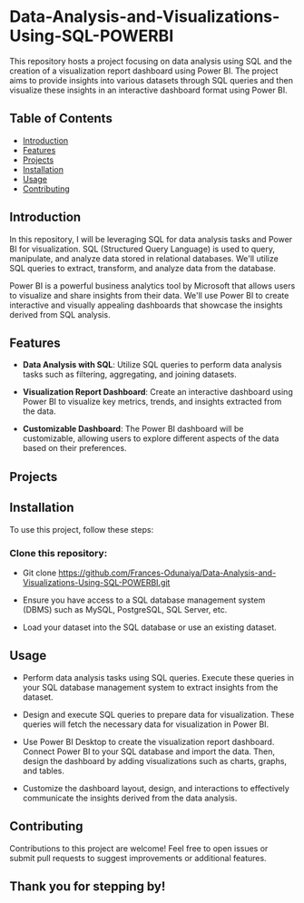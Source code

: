 # Data-Analysis-and-Visualizations-Using-SQL-POWERBI
This repository hosts a project focusing on data analysis using SQL and the creation of a visualization report dashboard using Power BI. The project aims to provide insights into various datasets through SQL queries and then visualize these insights in an interactive dashboard format using Power BI.

## Table of Contents
- [Introduction](#Introduction)
- [Features](#Features)
- [Projects](#Projects)
- [Installation](#Installation)
- [Usage](#Usage)
- [Contributing](#Contributing)

## Introduction
In this repository, I will be leveraging SQL for data analysis tasks and Power BI for visualization. SQL (Structured Query Language) is used to query, manipulate, and analyze data stored in relational databases. We'll utilize SQL queries to extract, transform, and analyze data from the database.

Power BI is a powerful business analytics tool by Microsoft that allows users to visualize and share insights from their data. We'll use Power BI to create interactive and visually appealing dashboards that showcase the insights derived from SQL analysis.

## Features
- **Data Analysis with SQL**: Utilize SQL queries to perform data analysis tasks such as filtering, aggregating, and joining datasets.

- **Visualization Report Dashboard**: Create an interactive dashboard using Power BI to visualize key metrics, trends, and insights extracted from the data.

- **Customizable Dashboard**: The Power BI dashboard will be customizable, allowing users to explore different aspects of the data based on their preferences.

## Projects


## Installation
To use this project, follow these steps:


### Clone this repository:

- Git clone https://github.com/Frances-Odunaiya/Data-Analysis-and-Visualizations-Using-SQL-POWERBI.git

- Ensure you have access to a SQL database management system (DBMS) such as MySQL, PostgreSQL, SQL Server, etc.

- Load your dataset into the SQL database or use an existing dataset.

## Usage
- Perform data analysis tasks using SQL queries. Execute these queries in your SQL database management system to extract insights from the dataset.

- Design and execute SQL queries to prepare data for visualization. These queries will fetch the necessary data for visualization in Power BI.

- Use Power BI Desktop to create the visualization report dashboard. Connect Power BI to your SQL database and import the data. Then, design the dashboard by adding visualizations such as charts, graphs, and tables.

- Customize the dashboard layout, design, and interactions to effectively communicate the insights derived from the data analysis.

## Contributing
Contributions to this project are welcome! Feel free to open issues or submit pull requests to suggest improvements or additional features.

## Thank you for stepping by!
